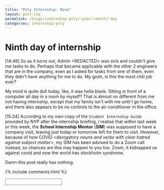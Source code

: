 ```yaml
---
title: "Poly Internship: Nine"
layout: post-itp
permalink: /blogs/internship-poly/:year/:month/:day
categories: internship-poly
---
```

# Ninth day of internship

<span class="timestamp">[14:46]</span> So as it turns out, Admin &lt;REDACTED&gt; was sick and couldn't give me tasks to do. Perhaps that became applicable with the other 2 engineers that are in the company, even as I asked for tasks from one of them, even they didn't have anything for me to do. My gosh, is this the most chill job ever? 

My mind is quite dull today, like, it was hella blank. Sitting in front of a computer all day in a room by myself? That is almost no different from me not having internship, except that my family isn't with me until I go home, and there also appears to be no controls to the air-conditioner in the office.

<span class="timestamp">[15:24]</span> According to my own copy of the `Student Internship Guide` provided by NYP after the internship briefing, I realise that within last week or this week, the **School Internship Mentor** (**SIM**) was supposed to have a company visit, leaving just today or tomorrow left for them to visit. However, because of how COVID _&lt;derogatory nouns and verbs with clear hatred against subject matter&gt;_, my SIM has been advised to do a Zoom call instead, so chances are this may happen to you too. Zoom, it kidnapped us against covid and now the world has stockholm syndrome. 

Damn this post really has nothing. 

{% include comments.html %}

<input id="password-input" type="password" class="text-secret" onkeyup="unlock()">

<span class="disable-selection" id="truth" style="display:none;">Well, I still got something to say in this post actually, as I decided to not dilly-dally and listen to what my harvest group leader said: start on FYP (or study up). Even though I would have 3 months of dedicated time to do FYP after this 3 months of internship, I can ask friends who are undergoing the FYP-first flip-flop. You, intern, can do the same under whatever time-span you will have.<br><br><i>Making the best use of the time, because the days are evil. Therefore do not be foolish, but understand what the will of the Lord is.</i> <br><br>Ephesians 5: 16-17<br><br>I cannot really conclude this week yet, as there is still a day tomorrow, but so far I can already tell this week is significantly different compared to last week. In any case, hope keeps on going.</span>
